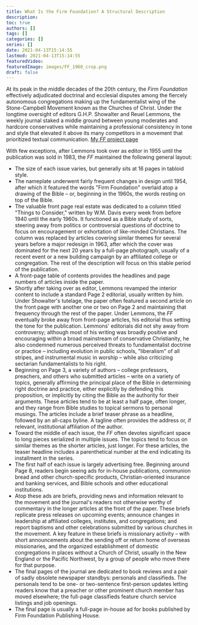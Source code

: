 ```yaml
---
title: What Is the Firm Foundation? A Structural Description
description:
toc: true
authors: []
tags: []
categories: []
series: []
date: 2021-04-13T15:14:55
lastmod: 2021-04-13T15:14:55
featuredVideo:
featuredImage: images/FF_1960_crop.png
draft: false
---
```


At its peak in the middle decades of the 20th century, the *Firm Foundation* effectively adjudicated doctrinal and ecclesial disputes among the fiercely autonomous congregations making up the fundamentalist wing of the Stone-Campbell Movement known as the Churches of Christ. Under the longtime oversight of editors G.H.P. Showalter and Reuel Lemmons, the weekly journal staked a middle ground between young moderates and hardcore conservatives while maintaining a professional consistency in tone and style that elevated it above its many competitors in a movement that prioritized textual communication. [My *FF* project page](https://pa20bm.github.io/HugoSite/projects/firm_foundation/)

With few exceptions, after Lemmons took over as editor in 1955 until the publication was sold in 1983, the *FF* maintained the following general layout:

- The size of each issue varies, but generally sits at 16 pages in tabloid style.
- The nameplate underwent fairly frequent changes in design until 1954, after which it featured the words "Firm Foundation" overlaid atop a drawing of the Bible – or, beginning in the 1960s, the words resting on top of the Bible. 
- The valuable front page real estate was dedicated to a column titled "Things to Consider," written by W.M. Davis every week from before 1940 until the early 1960s. It functioned as a Bible study of sorts, steering away from politics or controversial questions of doctrine to focus on encouragement or exhortation of like-minded Christians. The column was replaced by articles covering similar themes for several years before a major redesign in 1963, after which the cover was dominated for the next 20 years by a full-page photograph, usually of a recent event or a new building campaign by an affiliated college or congregation. The rest of the description will focus on this stable period of the publication.
- A front-page table of contents provides the headlines and page numbers of articles inside the paper.
- Shortly after taking over as editor, Lemmons revamped the interior content to include a standard Page 2 editorial, usually written by him. Under Showalter's tutelage, the paper often featured a second article on the front page with another one or two on Page 2 and maintaining that frequency through the rest of the paper. Under Lemmons, the *FF* eventually broke away from front-page articles, his editorial thus setting the tone for the publication. Lemmons' editorials did not shy away from controversy; although most of his writing was broadly positive and encouraging within a broad mainstream of conservative Christianity, he also condemned numerous perceived threats to fundamentalist doctrine or practice – including evolution in public schools, "liberalism" of all stripes, and instrumental music in worship – while also criticizing sectarian fundamentalists to his right.
- Beginning on Page 3, a variety of authors – college professors, preachers, and others who submitted articles – write on a variety of topics, generally affirming the principal place of the Bible in determining right doctrine and practice, either explicitly by defending this proposition, or implicitly by citing the Bible as the authority for their arguments. These articles tend to be at least a half page, often longer, and they range from Bible studies to topical sermons to personal musings. The articles include a brief teaser phrase as a headline, followed by an all-caps byline. A tagline often provides the address or, if relevant, institutional affiliation of the author.
- Toward the middle of each issue, the *FF* often devotes significant space to long pieces serialized in multiple issues. The topics tend to focus on similar themes as the shorter articles, just longer. For these articles, the teaser headline includes a parenthetical number at the end indicating its installment in the series.
- The first half of each issue is largely advertising free. Beginning around Page 8, readers begin seeing ads for in-house publications, communion bread and other church-specific products, Christian-oriented insurance and banking services, and Bible schools and other educational institutions. 
- Atop these ads are briefs, providing news and information relevant to the movement and the journal's readers not otherwise worthy of commentary in the longer articles at the front of the paper. These briefs replicate press releases on upcoming events; announce changes in leadership at affiliated  colleges, institutes, and congregations; and report baptisms and other celebrations submitted by various churches in the movement. A key feature in these briefs is missionary activity – with short announcements about the sending off or return home of overseas missionaries, and the organized establishment of domestic congregations in places without a Church of Christ, usually in the New England or the Pacific Northwest, by a group of people who move there for that purpose.
- The final pages of the journal are dedicated to book reviews and a pair of sadly obsolete newspaper standbys: personals and classifieds. The personals tend to be one- or two-sentence first-person updates letting readers know that a preacher or other prominent church member has moved elsewhere; the full-page classifieds feature church service listings and job openings.
- The final page is usually a full-page in-house ad for books published by Firm Foundation Publishing House.